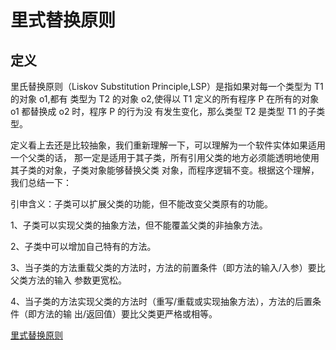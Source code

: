 # 里式替换原则
## 定义
里氏替换原则（Liskov Substitution Principle,LSP）是指如果对每一个类型为 T1 的对象 o1,都有 类型为 T2 的对象 o2,使得以 T1 定义的所有程序 P 在所有的对象 o1 都替换成 o2 时，程序 P 的行为没 有发生变化，那么类型 T2 是类型 T1 的子类型。 

定义看上去还是比较抽象，我们重新理解一下，可以理解为一个软件实体如果适用一个父类的话， 那一定是适用于其子类，所有引用父类的地方必须能透明地使用其子类的对象，子类对象能够替换父类 对象，而程序逻辑不变。根据这个理解，我们总结一下： 

引申含义：子类可以扩展父类的功能，但不能改变父类原有的功能。 

1、子类可以实现父类的抽象方法，但不能覆盖父类的非抽象方法。 

2、子类中可以增加自己特有的方法。 

3、当子类的方法重载父类的方法时，方法的前置条件（即方法的输入/入参）要比父类方法的输入 参数更宽松。 

4、当子类的方法实现父类的方法时（重写/重载或实现抽象方法），方法的后置条件（即方法的输 出/返回值）要比父类更严格或相等。

[里式替换原则](https://blog.csdn.net/cloud323/article/details/83347951)